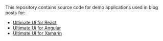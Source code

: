 This repository contains source code for demo applications used in blog posts for:

- [Ultimate Ui for React](https://www.infragistics.com/products/ignite-ui-react)
- [Ultimate Ui for Angular](https://www.infragistics.com/products/ignite-ui-angular)
- [Ultimate UI for Xamarin](https://www.infragistics.com/products/ultimate/download?p=xamarin)

